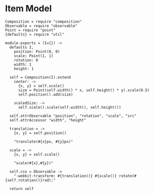Item Model
==========

    Composition = require "composition"
    Observable = require "observable"
    Point = require "point"
    {defaults} = require "util"

    module.exports = (I={}) ->
      defaults I,
        position: Point(0, 0)
        scale: Point(1, 1)
        rotation: 0
        width: 1
        height: 1

      self = Composition(I).extend
        center: ->
          {x, y} = self.scale()
          size = Point(self.width() * x, self.height() * y).scale(0.5)
          self.position().add(size)

        scaledSize: ->
          self.scale().scale(self.width(), self.height())

      self.attrObservable "position", "rotation", "scale", "src"
      self.attrAccessor "width", "height"

      translation = ->
        {x, y} = self.position()

        "translate(#{x}px, #{y}px)"

      scale = ->
        {x, y} = self.scale()
        
        "scale(#{x},#{y})"

      self.css = Observable ->
        "-webkit-transform: #{translation()} #{scale()} rotate(#{self.rotation()}rad);"

      return self
